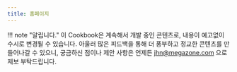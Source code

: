 ```yaml
---
title: 홈페이지
---
```


!!! note "알립니다."
    이 Cookbook은 계속해서 개발 중인 콘텐츠로, 내용이 예고없이 수시로 변경될 수 있습니다. 아울러 많은 피드백을 통해 더 풍부하고 정교한 콘텐츠를 만들어나갈 수 있으니, 궁금하신 점이나 제안 사항은 언제든 [jhn@megazone.com](mailto:jhn@megazone.com) 으로 제보 부탁드립니다.
